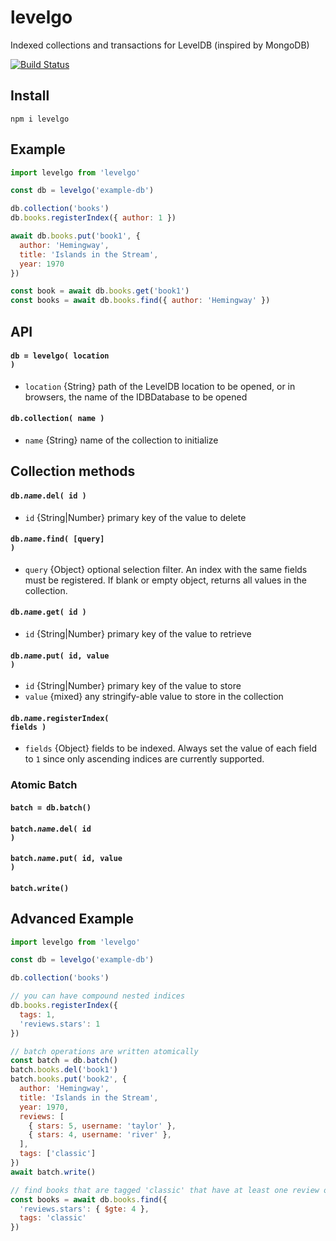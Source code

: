 # levelgo

Indexed collections and transactions for LevelDB (inspired by MongoDB)

[![Build Status](https://travis-ci.org/will123195/levelgo.svg?branch=master)](https://travis-ci.org/will123195/levelgo)

## Install

```
npm i levelgo
```

## Example

```js
import levelgo from 'levelgo'

const db = levelgo('example-db')

db.collection('books')  
db.books.registerIndex({ author: 1 })

await db.books.put('book1', { 
  author: 'Hemingway', 
  title: 'Islands in the Stream',
  year: 1970
})

const book = await db.books.get('book1')
const books = await db.books.find({ author: 'Hemingway' })
```

## API

#### <code>db = levelgo( location )</code>
- `location` {String} path of the LevelDB location to be opened, or in browsers, the name of the IDBDatabase to be opened

#### <code>db.collection( name )</code>
- `name` {String} name of the collection to initialize

## Collection methods

#### <code>db.*name*.del( id )</code>
- `id` {String|Number} primary key of the value to delete

#### <code>db.*name*.find( [query] )</code>
- `query` {Object} optional selection filter. An index with the same fields must be registered. If blank or empty object, returns all values in the collection.

#### <code>db.*name*.get( id )</code>
- `id` {String|Number} primary key of the value to retrieve

#### <code>db.*name*.put( id, value )</code>
- `id` {String|Number} primary key of the value to store
- `value` {mixed} any stringify-able value to store in the collection

#### <code>db.*name*.registerIndex( fields )</code>
- `fields` {Object} fields to be indexed. Always set the value of each field to `1` since only ascending indices are currently supported.

### Atomic Batch

#### `batch = db.batch()`
#### <code>batch.*name*.del( id )</code>
#### <code>batch.*name*.put( id, value )</code>
#### `batch.write()` 


## Advanced Example

```js
import levelgo from 'levelgo'

const db = levelgo('example-db')

db.collection('books')

// you can have compound nested indices
db.books.registerIndex({ 
  tags: 1,
  'reviews.stars': 1
})

// batch operations are written atomically
const batch = db.batch()
batch.books.del('book1')
batch.books.put('book2', { 
  author: 'Hemingway', 
  title: 'Islands in the Stream',
  year: 1970,
  reviews: [
    { stars: 5, username: 'taylor' },
    { stars: 4, username: 'river' },
  ],
  tags: ['classic']
})
await batch.write()

// find books that are tagged 'classic' that have at least one review of 4+ stars
const books = await db.books.find({ 
  'reviews.stars': { $gte: 4 },
  tags: 'classic'
})
```

